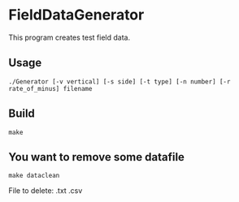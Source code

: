 # FieldDataGenerator
This program creates test field data.
## Usage
`./Generator [-v vertical] [-s side] [-t type] [-n number] [-r rate_of_minus] filename`

## Build
`make`

## You want to remove some  datafile
`make dataclean`

File to delete: .txt .csv
